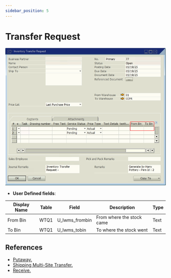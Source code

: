 ```yaml
---
sidebar_position: 5
---
```


# Transfer Request

![Transfer request udfs screen](./img-carrier/tr_udfs_screen.png)

- **User Defined fields**:
  
| Display Name | Table | Field | Description | Type |
| --- | --- | --- | --- | --- |
| From Bin | WTQ1 | U_lwms_frombin | From where the stock came | Text |
| To Bin | WTQ1 | U_lwms_tobin | To where the stock went | Text |

## References

- [Putaway.](/docs/core_functions/putaway)
- [Shipping Multi-Site Transfer.](/docs/core_functions/shipping_multi_site_transfer)
- [Receive.](/docs/core_functions/receive)
